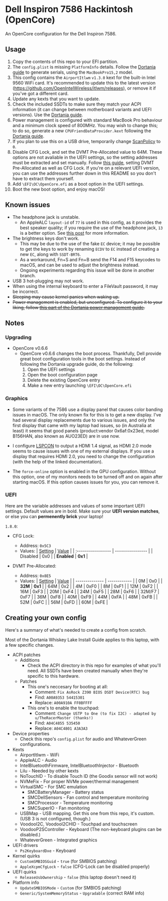 # Dell Inspiron 7586 Hackintosh (OpenCore)

An OpenCore configuration for the Dell Inspiron 7586.

## Usage

1. Copy the contents of this repo to your EFI partition.
2. The `config.plist` is missing `PlatformInfo` details. Follow the [Dortania guide](https://dortania.github.io/OpenCore-Install-Guide/config-laptop.plist/coffee-lake.html#platforminfo) to generate serials, using the `MacBookPro15,2` model.
3. This config contains the `AirportItlwm` `v1.3.0` kext for the built-in Intel 9560 WiFi card. It's recommended to update this to the latest version (https://github.com/OpenIntelWireless/itlwm/releases), or remove it if you've got a different card.
4. Update any kexts that you want to update.
5. Check the included SSDTs to make sure they match your ACPI information (it can change between motherboard variants and UEFI versions). Use the [Dortania guide](https://dortania.github.io/Getting-Started-With-ACPI/).
6. Power management is configured with standard MacBook Pro behaviour and a minimum clock speed of 800MHz. You may wish to change this; to do so, generate a new `CPUFriendDataProvider.kext` following the [Dortania guide](https://dortania.github.io/OpenCore-Post-Install/universal/pm.html#using-cpu-friend).
7. If you plan to use this on a USB drive, temporarily change [ScanPolicy](https://dortania.github.io/OpenCore-Install-Guide/config-laptop.plist/coffee-lake.html#security) to `0`.
8. Disable CFG Lock, and set the DVMT Pre-Allocated value to 64M. These options are not avaliable in the UEFI settings, so the setting addresses must be extracted and set manually.
   Follow [this guide](https://github.com/dreamwhite/bios-extraction-guide/tree/master/Dell), setting DVMT Pre-Allocated as well as CFG Lock. If you're on a relevant UEFI version, you can use the addresses further down in this README so you don't have to extract them yourself.
9. Add `\EFI\OC\OpenCore.efi` as a boot option in the UEFI settings.
10. Boot the new boot option, and enjoy macOS!

## Known issues

- The headphone jack is unstable.
  - An AppleALC `layout-id` of `77` is used in this config, as it provides the best speaker quality; if you require the use of the headphone jack, `13` is a better option. See [this post](https://www.tonymacx86.com/threads/dell-inspiron-7586-i7-8565u-intel-uhd-620.277104/page-15#post-2178929) for more information.
- The brightness keys don't work.
  - This may be due to the use of the fake `EC` device; it may be possible to get the keys to work by renaming `ECDV` to `EC` instead of creating a new `EC`, along with `SSDT-BRT6`.
  - As a workaround, Fn+S and Fn+B send the F14 and F15 keycodes to macOS, and can be used to adjust the brightness instead.
  - Ongoing experiments regarding this issue will be done in another branch.
- USB 3 hot-plugging may not work.
- When using the internal keyboard to enter a FileVault password, it may be incorrect.
- ~~Sleeping may cause kernel panics when waking up.~~
- ~~Power management is enabled, but unconfigured. To configure it to your liking, follow [this part of the Dortania power management guide](https://dortania.github.io/OpenCore-Post-Install/universal/pm.html#using-cpu-friend).~~

## Notes

### Upgrading

- OpenCore v0.6.6
  - OpenCore v0.6.6 changes the boot process. Thankfully, Dell provide great boot configuration tools in the boot settings. Instead of following the Dortania upgrade guide, do the following:
    1. Open the UEFI settings
    2. Open the boot configuration page
    3. Delete the existing OpenCore entry
    4. Make a new entry launching `\EFI\OC\OpenCore.efi`

### Graphics

- Some variants of the 7586 use a display panel that causes color banding issues in macOS. The only known fix for this is to get a new display. I've had several display replacements due to various issues, and only the first display that came with my laptop had issues, so (in Australia at least) it seems that good panels (product:vendor 0x6af:0x23ed, model B156HAN, also known as AUO23ED) are in use now.

- I configure [LSPCON](https://github.com/acidanthera/WhateverGreen/blob/master/Manual/FAQ.IntelHD.en.md#lspcon-driver-support-to-enable-displayport-to-hdmi-20-output-on-igpu) to output a HDMI 1.4 signal, as HDMI 2.0 mode seems to cause issues with one of my external displays. If you use a display that requires HDMI 2.0, you need to change the configuration (with the help of the linked documentation).
- The `force-online` option is enabled in the GPU configuration. Without this option, one of my monitors needs to be turned off and on again after starting macOS. If this option causes issues for you, you can remove it.

### UEFI

Here are the variable addresses and values of some important UEFI settings. Default values are in bold. Make sure your **UEFI version matches**, or else you can **permenently brick** your laptop!

`1.8.0`:

- CFG Lock:
  - Address: `0x5C3`
  - Values:
    | <u>Setting</u> | <u>Value</u> |
    | :----------------- | ---------------- |
    | Disabled | 0x0 |
    | **Enabled**        | **0x1**          |
  
- DVMT Pre-Allocated:
  - Address: `0x8E5`
  - Values:
    | <u>Setting</u> | <u>Value</u> |
    | -------------- | ------------ |
    | 0M             | 0x0          |
    | **32M**        | **0x1**      |
    | 64M            | 0x2          |
    | 4M             | 0xF0         |
    | 8M             | 0xF1         |
    | 12M            | 0xF2         |
    | 16M            | 0xF3         |
    | 20M            | 0xF4         |
    | 24M            | 0xF5         |
    | 28M            | 0xF6         |
    | 32M/F7         | 0xF7         |
    | 36M            | 0xF8         |
    | 40M            | 0xF9         |
    | 44M            | 0xFA         |
    | 48M            | 0xFB         |
    | 52M            | 0xFC         |
    | 56M            | 0xFD         |
    | 60M            | 0xFE         |

## Creating your own config

Here's a summary of what's needed to create a config from scratch.

Most of the Dortania Whiskey Lake Install Guide applies to this laptop, with a few specific changes.

- ACPI patches
  - Additions
    - Check the ACPI directory in this repo for examples of what you'll need. All SSDTs have been created manually when they're specific to this hardware.
  - Patches
    - This one's neccesary for booting at all:
      - Comment: `Fix AsRock Z390 BIOS DSDT Device(RTC) bug`
      - Find: `A00A9353 54415301`
      - Replace: `A00A910A FF0BFFFF`
    - This one's to enable the touchpad:
      - Comment: `Change USTP to One (to fix I2C) - adapted by u/TheRacerMaster (thanks!)`
      - Find: `A04C4855 535450`
      - Replace: `A04C4801 A3A3A3`
- Device properties
  - Check this repo's `config.plist` for audio and WhateverGreen configurations.
- Kexts
  - AirportItlwm - WiFi
  - AppleALC - Audio
  - IntelBluetoothFirmware, IntelBluetoothInjector - Bluetooth
  - Lilu - Needed by other kexts
  - NoTouchID - To disable Touch ID (the Goodix sensor will not work)
  - NVMeFix - For proper NVMe power/thermal management
  - VirtualSMC - For SMC emulation
    - SMCBatteryManager - Battery status
    - SMCDellSensors - Fan control and temperature monitoring
    - SMCProcessor - Temperature monitoring
    - SMCSuperIO - Fan monitoring
  - USBMap - USB mapping. Get this one from this repo, it's custom. (USB 3 is not configured, though.)
  - VoodooI2C, VoodooI2CHID - Touchpad and touchscreen
  - VoodooP2SController - Keyboard (The non-keyboard plugins can be disabled.)
  - WhateverGreen - Integrated graphics
- UEFI drivers
  - `Ps2KeyboardDxe` - Keyboard
- Kernel quirks
  - `CustomSMBIOSGuid` - `true` (for SMBIOS patching)
  - `AppleXcpmCfgLock` - `false` (CFG-Lock can be disabled properly)
- UEFI quirks
  - `ReleaseUsbOwnership` - `false` (this laptop doesn't need it)
- Platform info
  - `UpdateSMBIOSMode` - `Custom` (for SMBIOS patching)
  - `Generic/SystemMemoryStatus` - `Upgradable` (correct RAM info)